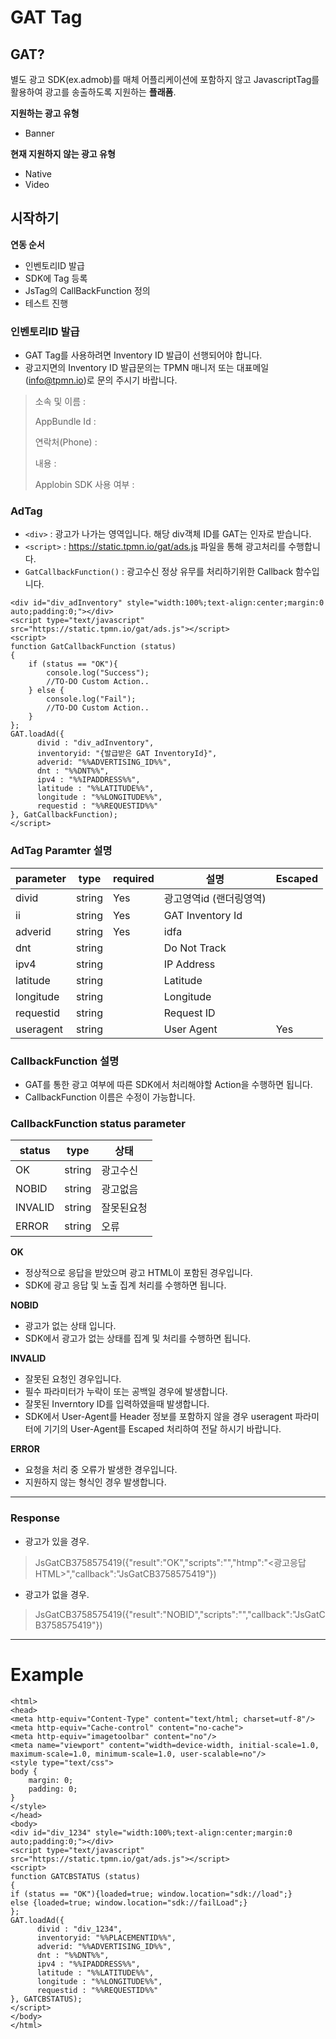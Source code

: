 # GAT Tag

## GAT?

별도 광고 SDK(ex.admob)를 매체 어플리케이션에 포함하지 않고 JavascriptTag를 활용하여 광고를 송출하도록 지원하는 <b>플래폼</b>.


**지원하는 광고 유형**
- Banner

**현재 지원하지 않는 광고 유형**
- Native
- Video

## 시작하기

**연동 순서**

- 인벤토리ID 발급
- SDK에 Tag 등록
- JsTag의 CallBackFunction 정의
- 테스트 진행


### 인벤토리ID 발급

- GAT Tag를 사용하려면 Inventory ID 발급이 선행되어야 합니다.
- 광고지면의 Inventory ID 발급문의는 TPMN 매니저 또는 대표메일(info@tpmn.io)로 문의 주시기 바랍니다.
> 소속 및 이름 : 
> 
> AppBundle Id : 
>
> 연락처(Phone) :
> 
> 내용 : 
> 
> Applobin SDK 사용 여부 :



### AdTag

- `<div>` : 광고가 나가는 영역입니다. 해당 div객체 ID를 GAT는 인자로 받습니다. 
- `<script>` : https://static.tpmn.io/gat/ads.js 파일을 통해 광고처리를 수행합니다.
- `GatCallbackFunction()` : 광고수신 정상 유무를 처리하기위한 Callback 함수입니다. 

````renderscript
<div id="div_adInventory" style="width:100%;text-align:center;margin:0 auto;padding:0;"></div>
<script type="text/javascript" src="https://static.tpmn.io/gat/ads.js"></script> 
<script>
function GatCallbackFunction (status)
{
    if (status == "OK"){
        console.log("Success");
        //TO-DO Custom Action..
    } else {
        console.log("Fail");
        //TO-DO Custom Action..
    }
};
GAT.loadAd({
      divid : "div_adInventory",
      inventoryid: "{발급받은 GAT InventoryId}",
      adverid: "%%ADVERTISING_ID%%",
      dnt : "%%DNT%%",
      ipv4 : "%%IPADDRESS%%",
      latitude : "%%LATITUDE%%",
      longitude : "%%LONGITUDE%%",
      requestid : "%%REQUESTID%%"
}, GatCallbackFunction);
</script>
````


### AdTag Paramter 설명

| parameter | type   | required | 설명                   | Escaped |
|-----------|--------|----------|----------------------|---------|
| divid     | string | Yes      | 광고영역id (랜더링영역)   |         |
| ii        | string | Yes      | GAT Inventory Id     |         |
| adverid   | string | Yes      | idfa                 |         |
| dnt       | string |          | Do Not Track         |         |
| ipv4      | string |          | IP Address           |         |
| latitude  | string |          | Latitude             |         |
| longitude | string |          | Longitude            |         |
| requestid | string |          | Request ID           |         |
| useragent | string |          | User Agent           | Yes     |


### CallbackFunction 설명

- GAT를 통한 광고 여부에 따른 SDK에서 처리해야할 Action을 수행하면 됩니다.
- CallbackFunction 이름은 수정이 가능합니다.

### CallbackFunction status parameter

| status  | type   | 상태    |
|---------|--------|-------|
| OK      | string | 광고수신  |
| NOBID   | string | 광고없음  |
| INVALID | string | 잘못된요청 |
| ERROR   | string | 오류    |

**OK**

- 정상적으로 응답을 받았으며 광고 HTML이 포함된 경우입니다.
- SDK에 광고 응답 및 노출 집계 처리를 수행하면 됩니다.


**NOBID**

- 광고가 없는 상태 입니다.
- SDK에서 광고가 없는 상태를 집계 및 처리를 수행하면 됩니다. 


**INVALID**

- 잘못된 요청인 경우입니다.
- 필수 파라미터가 누락이 또는 공백일 경우에 발생합니다.
- 잘못된 Inverntory ID를 입력하였을때 발생합니다.
- SDK에서 User-Agent를 Header 정보를 포함하지 않을 경우 useragent 파라미터에 기기의 User-Agent를 Escaped 처리하여 전달 하시기 바랍니다.


**ERROR**

- 요청을 처리 중 오류가 발생한 경우입니다.
- 지원하지 않는 형식인 경우 발생합니다.


----


### Response 

- 광고가 있을 경우.

> JsGatCB3758575419({"result":"OK","scripts":"","htmp":"<광고응답HTML>","callback":"JsGatCB3758575419"})

- 광고가 없을 경우.
> JsGatCB3758575419({"result":"NOBID","scripts":"","callback":"JsGatCB3758575419"})


----

# Example

```renderscript
<html>
<head>
<meta http-equiv="Content-Type" content="text/html; charset=utf-8"/>
<meta http-equiv="Cache-control" content="no-cache">
<meta http-equiv="imagetoolbar" content="no"/>
<meta name="viewport" content="width=device-width, initial-scale=1.0, maximum-scale=1.0, minimum-scale=1.0, user-scalable=no"/>
<style type="text/css">
body {
    margin: 0;
    padding: 0;
}
</style>
</head>
<body>
<div id="div_1234" style="width:100%;text-align:center;margin:0 auto;padding:0;"></div>
<script type="text/javascript" src="https://static.tpmn.io/gat/ads.js"></script> 
<script>
function GATCBSTATUS (status)
{
if (status == "OK"){loaded=true; window.location="sdk://load";}
else {loaded=true; window.location="sdk://failLoad";}
};
GAT.loadAd({
      divid : "div_1234",
      inventoryid: "%%PLACEMENTID%%",
      adverid: "%%ADVERTISING_ID%%",
      dnt : "%%DNT%%",
      ipv4 : "%%IPADDRESS%%",
      latitude : "%%LATITUDE%%",
      longitude : "%%LONGITUDE%%",
      requestid : "%%REQUESTID%%"
}, GATCBSTATUS);
</script>
</body>
</html>
```
